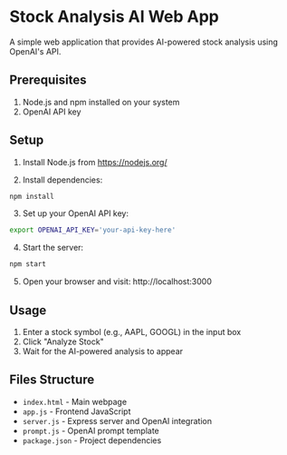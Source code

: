 # Stock Analysis AI Web App

A simple web application that provides AI-powered stock analysis using OpenAI's API.

## Prerequisites

1. Node.js and npm installed on your system
2. OpenAI API key

## Setup

1. Install Node.js from https://nodejs.org/

2. Install dependencies:
```bash
npm install
```

3. Set up your OpenAI API key:
```bash
export OPENAI_API_KEY='your-api-key-here'
```

4. Start the server:
```bash
npm start
```

5. Open your browser and visit: http://localhost:3000

## Usage

1. Enter a stock symbol (e.g., AAPL, GOOGL) in the input box
2. Click "Analyze Stock"
3. Wait for the AI-powered analysis to appear

## Files Structure

- `index.html` - Main webpage
- `app.js` - Frontend JavaScript
- `server.js` - Express server and OpenAI integration
- `prompt.js` - OpenAI prompt template
- `package.json` - Project dependencies

